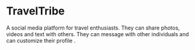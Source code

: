 # TravelTribe
A social media platform for travel enthusiasts. They can share photos, videos and text with others. They can message with other individuals and can customize their profile .
